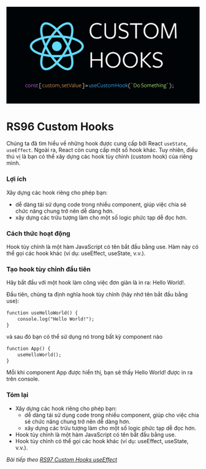 ![Create-HTML-1](images/custom-hooks.png) 

# RS96 Custom Hooks

Chúng ta đã tìm hiểu về những hook được cung cấp bởi React `useState`, `useEffect`. Ngoài ra, React còn cung cấp một số hook khác. Tuy nhiên, điều thú vị là bạn có thể xây dựng các hook tùy chỉnh (custom hook) của riêng mình.

### Lợi ích

Xây dựng các hook riêng cho phép bạn:

- dễ dàng tái sử dụng code trong nhiều component, giúp việc chia sẻ chức năng chung trở nên dễ dàng hơn.
- xây dựng các trừu tượng làm cho một số logic phức tạp dễ đọc hơn.

### Cách thức hoạt động

Hook tùy chỉnh là một hàm JavaScript có tên bắt đầu bằng use. Hàm này có thể gọi các hook khác (ví dụ: useEffect, useState, v.v.).

### Tạo hook tùy chỉnh đầu tiên

Hãy bắt đầu với một hook làm công việc đơn giản là in ra: Hello World!.

Đầu tiên, chúng ta định nghĩa hook tùy chỉnh (hãy nhớ tên bắt đầu bằng use):

```
function useHelloWorld() {
    console.log("Hello World!");
}
```

và sau đó bạn có thể sử dụng nó trong bất kỳ component nào 

```
function App() {
    useHelloWorld();
}
```

Mỗi khi component App được hiển thị, bạn sẽ thấy Hello World! được in ra trên console.

### Tóm lại

- Xây dựng các hook riêng cho phép bạn:
  - dễ dàng tái sử dụng code trong nhiều component, giúp cho việc chia sẻ chức năng chung trở nên dễ dàng hơn.
  - xây dựng các trừu tượng làm cho một số logic phức tạp dễ đọc hơn.
- Hook tùy chỉnh là một hàm JavaScript có tên bắt đầu bằng use.
- Hook tùy chỉnh có thể gọi các hook khác (ví dụ: useEffect, useState, v.v.).

*Bài tiếp theo [RS97 Custom Hooks useEffect](/lesson/session/session_097_custom_hooks_use_effect.md)*